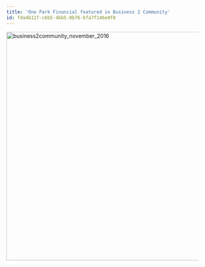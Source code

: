 ```yaml
---
title: 'One Park Financial featured in Business 2 Community'
id: fda4b11f-c6b5-4bb5-8b76-bfa7f146e0f0
---
```

<a href="http://www.business2community.com/startups/103-tweetable-entrepreneurial-tips-national-entrepreneurs-day-01706199#Pg20cyeomFSJYVRo.97"><img class="aligncenter wp-image-1003" src="https://www.oneparkfinancial.com/wp-content/uploads/2016/11/Business2Community_November_2016.jpg" alt="business2community_november_2016" width="851" height="600" /></a>